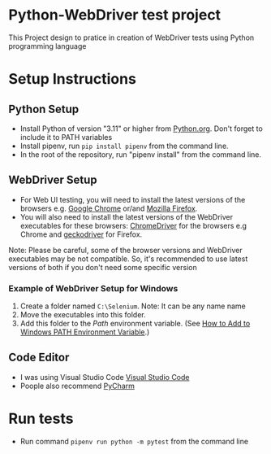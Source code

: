 # Python-WebDriver test project

This Project design to pratice in creation of WebDriver tests using Python programming language


# Setup Instructions

## Python Setup

- Install Python of version "3.11" or higher from [Python.org](https://www.python.org/downloads/). Don't forget to include it to PATH variables
- Install pipenv, run `pip install pipenv` from the command line.
- In the root of the repository, run "pipenv install" from the command line.

## WebDriver Setup

- For Web UI testing, you will need to install the latest versions of the browsers e.g. [Google Chrome](https://www.google.com/chrome/) or/and [Mozilla Firefox](https://www.mozilla.org/en-US/firefox/).
- You will also need to install the latest versions of the WebDriver executables for these browsers: [ChromeDriver](https://sites.google.com/a/chromium.org/chromedriver/) for the browsers e.g Chrome
and [geckodriver](https://github.com/mozilla/geckodriver/releases) for Firefox.

Note: Please be careful, some of the browser versions and WebDriver executables may be not compatible. So, it's recommended to use latest versions of both if you don't need some specific version

### Example of WebDriver Setup for Windows

1. Create a folder named `C:\Selenium`. Note: It can be any name name
2. Move the executables into this folder.
3. Add this folder to the *Path* environment variable. (See [How to Add to Windows PATH Environment Variable](https://helpdeskgeek.com/windows-10/add-windows-path-environment-variable/).)


## Code Editor

- I was using Visual Studio Code [Visual Studio Code](https://code.visualstudio.com/docs/languages/python)
- Poople also recommend [PyCharm](https://www.jetbrains.com/pycharm/)


# Run tests

- Run command `pipenv run python -m pytest` from the command line